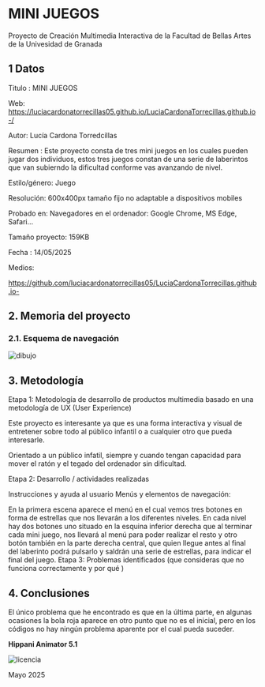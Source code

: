 # MINI JUEGOS 
Proyecto de Creación Multimedia Interactiva de la Facultad de Bellas Artes de la Univesidad de Granada

## 1 Datos
Titulo : MINI JUEGOS 

Web: https://luciacardonatorrecillas05.github.io/LuciaCardonaTorrecillas.github.io-/

Autor: Lucía Cardona Torredcillas 

Resumen : Este proyecto consta de tres mini juegos en los cuales pueden jugar dos individuos, estos tres juegos constan de una serie de laberintos que van subierndo la dificultad conforme vas avanzando de nivel.

Estilo/género: Juego 

Resolución: 600x400px tamaño fijo no adaptable a dispositivos mobiles 

Probado en: Navegadores en el ordenador: Google Chrome, MS Edge, Safari...

Tamaño proyecto: 159KB

Fecha : 14/05/2025

Medios:

https://github.com/luciacardonatorrecillas05/LuciaCardonaTorrecillas.github.io-

## 2. Memoria del proyecto

### 2.1. Esquema de navegación
![dibujo](https://github.com/user-attachments/assets/1202b791-69d5-4a14-bdf0-31b9cedbc17e)


## 3. Metodología

Etapa 1: Metodología de desarrollo de productos multimedia basado en una metodología de UX (User Experience)

Este proyecto es interesante ya que es una forma interactiva y visual de entretener sobre todo al público infantil o a cualquier otro que pueda interesarle. 

Orientado a un público infatil, siempre y cuando tengan capacidad para mover el ratón y el tegado del ordenador sin dificultad.

Etapa 2: Desarrollo / actividades realizadas

Instrucciones y ayuda al usuario
Menús y elementos de navegación:

En la primera escena aparece el menú en el cual vemos tres botones en forma de estrellas que nos llevarán a los diferentes niveles.
En cada nivel hay dos botones uno situado en la esquina inferior derecha que al terminar cada mini juego, nos llevará al menú para poder realizar el resto y otro botón también en la parte derecha central, que quien llegue antes al final del laberinto podrá pulsarlo y saldrán una serie de estrellas, para indicar el final del juego.
Etapa 3: Problemas identificados
(que consideras que no funciona correctamente y por qué )

## 4. Conclusiones
El único problema que he encontrado es que en la última parte, en algunas ocasiones la bola roja aparece en otro punto que no es el inicial, pero en los códigos no hay ningún problema aparente por el cual pueda suceder.

**Hippani Animator 5.1**

![licencia](https://github.com/user-attachments/assets/eeb29bcc-c02b-4d3a-ae02-2fa188093902)


Mayo 2025
